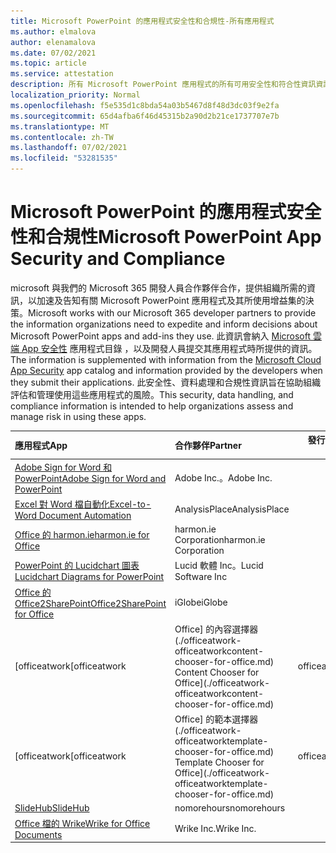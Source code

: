 ```yaml
---
title: Microsoft PowerPoint 的應用程式安全性和合規性-所有應用程式
ms.author: elmalova
author: elenamalova
ms.date: 07/02/2021
ms.topic: article
ms.service: attestation
description: 所有 Microsoft PowerPoint 應用程式的所有可用安全性和符合性資訊資訊。
localization_priority: Normal
ms.openlocfilehash: f5e535d1c8bda54a03b5467d8f48d3dc03f9e2fa
ms.sourcegitcommit: 65d4afba6f46d45315b2a90d2b21ce1737707e7b
ms.translationtype: MT
ms.contentlocale: zh-TW
ms.lasthandoff: 07/02/2021
ms.locfileid: "53281535"
---
```

# <a name="microsoft-powerpoint-app-security-and-compliance"></a><span data-ttu-id="9c0c6-103">Microsoft PowerPoint 的應用程式安全性和合規性</span><span class="sxs-lookup"><span data-stu-id="9c0c6-103">Microsoft PowerPoint App Security and Compliance</span></span>

<span data-ttu-id="9c0c6-104">microsoft 與我們的 Microsoft 365 開發人員合作夥伴合作，提供組織所需的資訊，以加速及告知有關 Microsoft PowerPoint 應用程式及其所使用增益集的決策。</span><span class="sxs-lookup"><span data-stu-id="9c0c6-104">Microsoft works with our Microsoft 365 developer partners to provide the information organizations need to expedite and inform decisions about Microsoft PowerPoint apps and add-ins they use.</span></span> <span data-ttu-id="9c0c6-105">此資訊會納入 [Microsoft 雲端 App 安全性](https://www.microsoft.com/en-us/enterprise-mobility-security/cloud-app-security) 應用程式目錄 ，以及開發人員提交其應用程式時所提供的資訊。</span><span class="sxs-lookup"><span data-stu-id="9c0c6-105">The information is supplemented with information from the [Microsoft Cloud App Security](https://www.microsoft.com/en-us/enterprise-mobility-security/cloud-app-security) app catalog and information provided by the developers when they submit their applications.</span></span> <span data-ttu-id="9c0c6-106">此安全性、資料處理和合規性資訊旨在協助組織評估和管理使用這些應用程式的風險。</span><span class="sxs-lookup"><span data-stu-id="9c0c6-106">This security, data handling, and compliance information is intended to help organizations assess and manage risk in using these apps.</span></span>

| <span data-ttu-id="9c0c6-107">**應用程式**</span><span class="sxs-lookup"><span data-stu-id="9c0c6-107">**App**</span></span> | <span data-ttu-id="9c0c6-108">**合作夥伴**</span><span class="sxs-lookup"><span data-stu-id="9c0c6-108">**Partner**</span></span> | <span data-ttu-id="9c0c6-109">**發行者證明**</span><span class="sxs-lookup"><span data-stu-id="9c0c6-109">**Publisher Attested**</span></span> | <span data-ttu-id="9c0c6-110">**認證**</span><span class="sxs-lookup"><span data-stu-id="9c0c6-110">**Certified**</span></span> |
|:--------|:------------|:----------------------:|:-------------:|
| [<span data-ttu-id="9c0c6-111">Adobe Sign for Word 和 PowerPoint</span><span class="sxs-lookup"><span data-stu-id="9c0c6-111">Adobe Sign for Word and PowerPoint</span></span>](./adobe-inc-sign-for-word-and-powerpoint.md) | <span data-ttu-id="9c0c6-112">Adobe Inc.。</span><span class="sxs-lookup"><span data-stu-id="9c0c6-112">Adobe Inc.</span></span> | <span data-ttu-id="9c0c6-113">**✓**</span><span class="sxs-lookup"><span data-stu-id="9c0c6-113">**✓**</span></span> | <img alt="Certified application badge" src="../media/certified-badge.png" height="25" width="25" /> |
| [<span data-ttu-id="9c0c6-114">Excel 對 Word 檔自動化</span><span class="sxs-lookup"><span data-stu-id="9c0c6-114">Excel-to-Word Document Automation</span></span>](./analysisplace-excel-to-word-document-automation.md) | <span data-ttu-id="9c0c6-115">AnalysisPlace</span><span class="sxs-lookup"><span data-stu-id="9c0c6-115">AnalysisPlace</span></span> | <span data-ttu-id="9c0c6-116">**✓**</span><span class="sxs-lookup"><span data-stu-id="9c0c6-116">**✓**</span></span> |  |
| [<span data-ttu-id="9c0c6-117">Office 的 harmon.ie</span><span class="sxs-lookup"><span data-stu-id="9c0c6-117">harmon.ie for Office</span></span>](./harmonie-corporation-for-office.md) | <span data-ttu-id="9c0c6-118">harmon.ie Corporation</span><span class="sxs-lookup"><span data-stu-id="9c0c6-118">harmon.ie Corporation</span></span> | <span data-ttu-id="9c0c6-119">**✓**</span><span class="sxs-lookup"><span data-stu-id="9c0c6-119">**✓**</span></span> |  |
| [<span data-ttu-id="9c0c6-120">PowerPoint 的 Lucidchart 圖表</span><span class="sxs-lookup"><span data-stu-id="9c0c6-120">Lucidchart Diagrams for PowerPoint</span></span>](./lucid-software-inc-lucidchart-diagrams-for-powerpoint.md) | <span data-ttu-id="9c0c6-121">Lucid 軟體 Inc。</span><span class="sxs-lookup"><span data-stu-id="9c0c6-121">Lucid Software Inc</span></span> | <span data-ttu-id="9c0c6-122">**✓**</span><span class="sxs-lookup"><span data-stu-id="9c0c6-122">**✓**</span></span> |  |
| [<span data-ttu-id="9c0c6-123">Office 的 Office2SharePoint</span><span class="sxs-lookup"><span data-stu-id="9c0c6-123">Office2SharePoint for Office</span></span>](./iglobe-office2sharepoint-for-office.md) | <span data-ttu-id="9c0c6-124">iGlobe</span><span class="sxs-lookup"><span data-stu-id="9c0c6-124">iGlobe</span></span> | <span data-ttu-id="9c0c6-125">**✓**</span><span class="sxs-lookup"><span data-stu-id="9c0c6-125">**✓**</span></span> | <img alt="Certified application badge" src="../media/certified-badge.png" height="25" width="25" /> |
| <span data-ttu-id="9c0c6-126">[officeatwork</span><span class="sxs-lookup"><span data-stu-id="9c0c6-126">[officeatwork</span></span> | <span data-ttu-id="9c0c6-127">Office] 的內容選擇器 (./officeatwork-officeatworkcontent-chooser-for-office.md) </span><span class="sxs-lookup"><span data-stu-id="9c0c6-127">Content Chooser for Office](./officeatwork-officeatworkcontent-chooser-for-office.md)</span></span> | <span data-ttu-id="9c0c6-128">officeatwork</span><span class="sxs-lookup"><span data-stu-id="9c0c6-128">officeatwork</span></span> | <span data-ttu-id="9c0c6-129">**✓**</span><span class="sxs-lookup"><span data-stu-id="9c0c6-129">**✓**</span></span> | <img alt="Certified application badge" src="../media/certified-badge.png" height="25" width="25" /> |
| <span data-ttu-id="9c0c6-130">[officeatwork</span><span class="sxs-lookup"><span data-stu-id="9c0c6-130">[officeatwork</span></span> | <span data-ttu-id="9c0c6-131">Office] 的範本選擇器 (./officeatwork-officeatworktemplate-chooser-for-office.md) </span><span class="sxs-lookup"><span data-stu-id="9c0c6-131">Template Chooser for Office](./officeatwork-officeatworktemplate-chooser-for-office.md)</span></span> | <span data-ttu-id="9c0c6-132">officeatwork</span><span class="sxs-lookup"><span data-stu-id="9c0c6-132">officeatwork</span></span> | <span data-ttu-id="9c0c6-133">**✓**</span><span class="sxs-lookup"><span data-stu-id="9c0c6-133">**✓**</span></span> | <img alt="Certified application badge" src="../media/certified-badge.png" height="25" width="25" /> |
| [<span data-ttu-id="9c0c6-134">SlideHub</span><span class="sxs-lookup"><span data-stu-id="9c0c6-134">SlideHub</span></span>](./nomorehours-slidehub.md) | <span data-ttu-id="9c0c6-135">nomorehours</span><span class="sxs-lookup"><span data-stu-id="9c0c6-135">nomorehours</span></span> | <span data-ttu-id="9c0c6-136">**✓**</span><span class="sxs-lookup"><span data-stu-id="9c0c6-136">**✓**</span></span> |  |
| [<span data-ttu-id="9c0c6-137">Office 檔的 Wrike</span><span class="sxs-lookup"><span data-stu-id="9c0c6-137">Wrike for Office Documents</span></span>](./wrike-inc-for-office-documents.md) | <span data-ttu-id="9c0c6-138">Wrike Inc.</span><span class="sxs-lookup"><span data-stu-id="9c0c6-138">Wrike Inc.</span></span> | <span data-ttu-id="9c0c6-139">**✓**</span><span class="sxs-lookup"><span data-stu-id="9c0c6-139">**✓**</span></span> | <img alt="Certified application badge" src="../media/certified-badge.png" height="25" width="25" /> |
